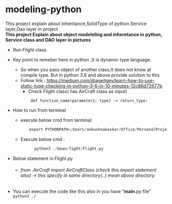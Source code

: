 # modeling-python
This project explain about Inheritance,SolidType of python.Service layer,Dao layer in project
<br />
**This project Explain  about object modeleling and inheretance in python,
Service class and DAO layer in pictures**
* Run Flight class
* Key point to remeber here in python ,It is dynamic type language.
    * So when you pass object of another class,It does not know at compile type. But in python 3.6 and above provide solution to this
    * Follow link : https://medium.com/@ageitgey/learn-how-to-use-static-type-checking-in-python-3-6-in-10-minutes-12c86d72677b
        * Check Flight class( has AirCraft class as input)
            ```
             def function_name(parameter1: type) -> return_type:
            ``` 

* How to run from terminal 
    * execute below cmd from terminal 
    ```python
           export PYTHONPATH=/Users/ankushnakaskar/Office/PersonalProject/PythonBooks/ObjectModelingInPython
     ```
    * Execute below cmd : 
        ```python
              python3 ./bean/fight/Flight.py
        ```
* Below statement in Flight.py 
    * ###### from .AirCraft import AirCraftClass (check this import statement also) -> this specify in same directory(..) mean above directory. 

* You can execute the code like this also in you have "__main__.py file"
    ```python3 ./```